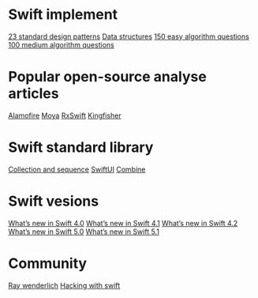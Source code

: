 # Swift implement
[23 standard design patterns]()
[Data structures]()
[150 easy algorithm questions]()
[100 medium algorithm questions]()


# Popular open-source analyse articles
[Alamofire]()
[Moya]()
[RxSwift]()
[Kingfisher]()

# Swift standard library
[Collection and sequence]()
[SwiftUI]()
[Combine]()


# Swift vesions
[What’s new in Swift 4.0](https://www.hackingwithswift.com/swift4)
[What’s new in Swift 4.1](https://www.hackingwithswift.com/articles/50/whats-new-in-swift-4-1)
[What’s new in Swift 4.2](https://www.hackingwithswift.com/articles/77/whats-new-in-swift-4-2)
[What’s new in Swift 5.0](https://www.hackingwithswift.com/articles/126/whats-new-in-swift-5-0)
[What’s new in Swift 5.1](https://www.hackingwithswift.com/articles/182/whats-new-in-swift-5-1)


# Community
[Ray wenderlich](https://www.raywenderlich.com/ios)
[Hacking with swift](https://www.hackingwithswift.com/)
